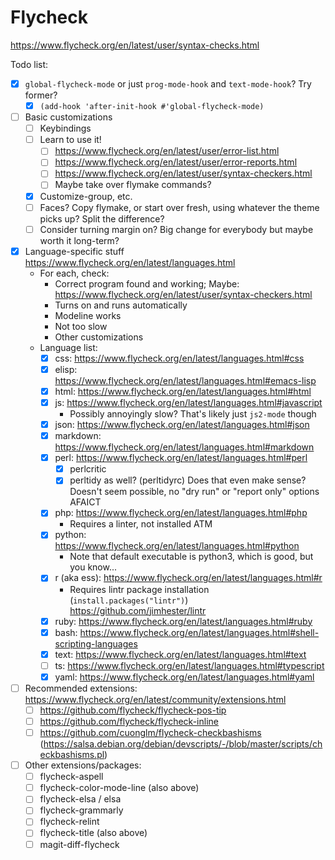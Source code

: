 # Flycheck

<https://www.flycheck.org/en/latest/user/syntax-checks.html>

Todo list:

- [x] `global-flycheck-mode` or just `prog-mode-hook` and `text-mode-hook`?  Try former?
  - [x] `(add-hook 'after-init-hook #'global-flycheck-mode)`
- [ ] Basic customizations
  - [ ] Keybindings
  - [ ] Learn to use it!
	- [ ] <https://www.flycheck.org/en/latest/user/error-list.html>
	- [ ] <https://www.flycheck.org/en/latest/user/error-reports.html>
	- [ ] <https://www.flycheck.org/en/latest/user/syntax-checkers.html>
	- [ ] Maybe take over flymake commands?
  - [x] Customize-group, etc.
  - [ ] Faces?  Copy flymake, or start over fresh, using whatever the theme picks up?  Split the difference?
  - [ ] Consider turning margin on?  Big change for everybody but maybe worth it long-term?
- [x] Language-specific stuff <https://www.flycheck.org/en/latest/languages.html>
  - For each, check:
	- Correct program found and working; Maybe: <https://www.flycheck.org/en/latest/user/syntax-checkers.html>
	- Turns on and runs automatically
	- Modeline works
	- Not too slow
	- Other customizations
  - Language list:
	- [x] css: <https://www.flycheck.org/en/latest/languages.html#css>
	- [x] elisp: <https://www.flycheck.org/en/latest/languages.html#emacs-lisp>
	- [x] html: <https://www.flycheck.org/en/latest/languages.html#html>
	- [x] js: <https://www.flycheck.org/en/latest/languages.html#javascript>
	  - Possibly annoyingly slow?  That's likely just `js2-mode` though
	- [x] json: <https://www.flycheck.org/en/latest/languages.html#json>
	- [x] markdown: <https://www.flycheck.org/en/latest/languages.html#markdown>
	- [x] perl: <https://www.flycheck.org/en/latest/languages.html#perl>
	  - [x] perlcritic
	  - [x] perltidy as well? (perltidyrc) Does that even make sense?  Doesn't seem possible, no "dry run" or "report only" options AFAICT
	- [x] php: <https://www.flycheck.org/en/latest/languages.html#php>
	  - Requires a linter, not installed ATM
	- [x] python: <https://www.flycheck.org/en/latest/languages.html#python>
	  - Note that default executable is python3, which is good, but you know...
	- [x] r (aka ess): <https://www.flycheck.org/en/latest/languages.html#r>
		- Requires lintr package installation (`install.packages("lintr")`) <https://github.com/jimhester/lintr>
	- [x] ruby: <https://www.flycheck.org/en/latest/languages.html#ruby>
	- [x] bash: <https://www.flycheck.org/en/latest/languages.html#shell-scripting-languages>
	- [x] text: <https://www.flycheck.org/en/latest/languages.html#text>
	- [ ] ts: <https://www.flycheck.org/en/latest/languages.html#typescript>
	- [x] yaml: <https://www.flycheck.org/en/latest/languages.html#yaml>
- [ ] Recommended extensions: <https://www.flycheck.org/en/latest/community/extensions.html>
  - [ ] <https://github.com/flycheck/flycheck-pos-tip>
  - [ ] <https://github.com/flycheck/flycheck-inline>
  - [ ] <https://github.com/cuonglm/flycheck-checkbashisms> (<https://salsa.debian.org/debian/devscripts/-/blob/master/scripts/checkbashisms.pl>)
- [ ] Other extensions/packages:
  - [ ] flycheck-aspell
  - [ ] flycheck-color-mode-line (also above)
  - [ ] flycheck-elsa / elsa
  - [ ] flycheck-grammarly
  - [ ] flycheck-relint
  - [ ] flycheck-title (also above)
  - [ ] magit-diff-flycheck
